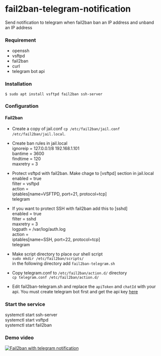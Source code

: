 # fail2ban-telegram-notification
Send notification to telegram when fail2ban ban an IP address and unband an IP address

### Requirement
- openssh
- vsftpd 
- fail2ban
- curl
- telegram bot api

### Installation
`$ sudo apt install vsftpd fail2ban ssh-server`

### Configuration
#### Fail2ban
- Create a copy of jail.conf `cp /etc/fail2ban/jail.conf /etc/fail2ban/jail.local`.
- Create ban rules in jail.local <br>
   ignoreip = 127.0.0.1/8 192.168.1.101   
   bantime = 3600  
   findtime = 120   
   maxretry = 3  
  
- Protect vsftpd with fail2ban. Make chage to [vsftpd] section in jail.local
   enabled = true  
   filter  = vsftpd  
   action  =  
   iptables[name=VSFTPD, port=21, protocol=tcp]  
   telegram
   
 - If you want to protect SSH with fail2ban add this to [sshd]  
   enabled = true  
   filter  = sshd   
   maxretry = 3  
   logpath = /var/log/auth.log  
   action  =  
   iptables[name=SSH, port=22, protocol=tcp]  
   telegram 
   
 - Make script directory to place our shell script  
 `sudo mkdir /etc/fail2ban/scripts/`  
 in the following directory add `fail2ban-telegram.sh`  
 
 - Copy telegram.conf to `/etc/fail2ban/action.d/` directory  
 `cp telegram.conf /etc/fail2ban/action.d/`
 
 - Edit fail2ban-telegram.sh and replace the `apiToken` and `chatId` with your api. You must create telegram bot first and get the api key [here](https://www.sohamkamani.com/blog/2016/09/21/making-a-telegram-bot/)
 
### Start the service  
systemctl start ssh-server  
systemctl start vsftpd  
systemctl start fail2ban

### Demo video
[![Fail2ban with telegram notification](http://img.youtube.com/vi/LYLiCK5XGXk/0.jpg)](https://youtu.be/LYLiCK5XGXk)
